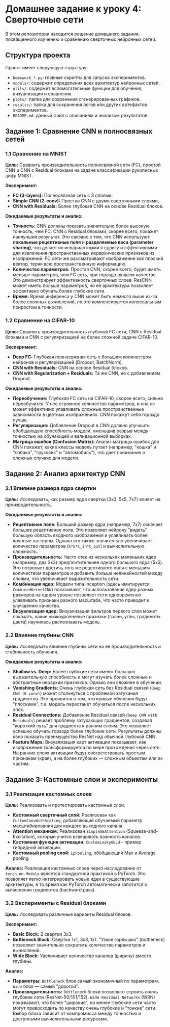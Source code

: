 # Домашнее задание к уроку 4: Сверточные сети

В этом репозитории находится решение домашнего задания, посвященного изучению и сравнению сверточных нейронных сетей.

## Структура проекта

Проект имеет следующую структуру:
- `homework_*.py`: главные скрипты для запуска экспериментов.
- `models/`: содержит определения всех архитектур нейронных сетей.
- `utils/`: содержит вспомогательные функции для обучения, визуализации и сравнения.
- `plots/`: папка для сохранения сгенерированных графиков.
- `results/`: папка для сохранения логов или других артефактов экспериментов.
- `README.md`: данный файл с описанием и анализом результатов.

## Задание 1: Сравнение CNN и полносвязных сетей

### 1.1 Сравнение на MNIST

**Цель:** Сравнить производительность полносвязной сети (FC), простой CNN и CNN с Residual блоками на задаче классификации рукописных цифр MNIST.

**Эксперимент:**
- **FC (3-layers):** Полносвязная сеть с 3 слоями.
- **Simple CNN (2-conv):** Простая CNN с двумя сверточными слоями.
- **CNN with Residuals:** Более глубокая CNN на основе Residual блоков.

**Ожидаемые результаты и анализ:**
- **Точность:** CNN должны показать значительно более высокую точность, чем FC. CNN с Residual блоками, скорее всего, покажет наилучший результат. Это связано с тем, что CNN используют **локальные рецептивные поля** и **разделяемые веса (parameter sharing)**, что делает их инвариантными к сдвигу и эффективными для извлечения пространственных иерархических признаков из изображений. FC сети же рассматривают изображение как плоский вектор, теряя всю пространственную информацию.
- **Количество параметров:** Простая CNN, скорее всего, будет иметь меньше параметров, чем FC сеть, при гораздо лучшем качестве. Это демонстрирует эффективность сверточных слоев. ResCNN может иметь больше параметров, но ее архитектура позволяет эффективно обучать более глубокие сети.
- **Время:** Время инференса у CNN может быть немного выше из-за более сложных вычислений, но это компенсируется колоссальным приростом в точности.

### 1.2 Сравнение на CIFAR-10

**Цель:** Сравнить производительность глубокой FC сети, CNN с Residual блоками и CNN с регуляризацией на более сложной задаче CIFAR-10.

**Эксперимент:**
- **Deep FC:** Глубокая полносвязная сеть с большим количеством нейронов и регуляризацией (Dropout, BatchNorm).
- **CNN with Residuals:** CNN на основе Residual блоков.
- **CNN with Regularization + Residuals:** Та же CNN, но с добавлением Dropout.

**Ожидаемые результаты и анализ:**
- **Переобучение:** Глубокая FC сеть на CIFAR-10, скорее всего, сильно переобучится. У нее огромное количество параметров, и она не может эффективно улавливать сложные пространственные зависимости в цветных изображениях. CNN покажут себя гораздо лучше.
- **Регуляризация:** Добавление Dropout в CNN должно улучшить обобщающую способность модели, уменьшив разрыв между точностью на обучающей и валидационной выборках.
- **Матрица ошибок (Confusion Matrix):** Анализ матрицы ошибок для CNN покажет, какие классы модель путает (например, "кошка" и "собака", "грузовик" и "автомобиль"), что дает понимание о сложных случаях для модели.

## Задание 2: Анализ архитектур CNN

### 2.1 Влияние размера ядра свертки

**Цель:** Исследовать, как размер ядра свертки (3x3, 5x5, 7x7) влияет на производительность.

**Ожидаемые результаты и анализ:**
- **Рецептивное поле:** Больший размер ядра (например, 7x7) означает большее рецептивное поле. Это позволяет нейрону "видеть" большую область входного изображения и улавливать более крупные паттерны. Однако это также значительно увеличивает количество параметров (`k*k*C_in*C_out`) и вычислительную сложность.
- **Производительность:** Часто стек из нескольких маленьких ядер (например, два 3x3) предпочтительнее одного большого ядра (5x5). Это позволяет достичь того же рецептивного поля с меньшим количеством параметров и добавить больше нелинейностей между слоями, что увеличивает выразительность сети.
- **Комбинация ядер:** Модели типа Inception (здесь имитируется `CombinedKernelCNN`) показывают, что использование ядер разных размеров на одном уровне позволяет сети одновременно улавливать признаки разного масштаба, что часто приводит к улучшению качества.
- **Визуализация ядер:** Визуализация фильтров первого слоя может показать, какие низкоуровневые признаки (грани, углы, градиенты цвета) научилась распознавать модель.

### 2.2 Влияние глубины CNN

**Цель:** Исследовать влияние глубины сети на ее производительность и стабильность обучения.

**Ожидаемые результаты и анализ:**
- **Shallow vs. Deep:** Более глубокие сети имеют большую выразительную способность и могут изучать более сложные и абстрактные иерархии признаков. Однако они сложнее в обучении.
- **Vanishing Gradients:** Очень глубокая сеть без Residual связей (`Deep CNN (6 conv)`) может столкнуться с проблемой затухания градиентов. Это проявится в том, что кривые обучения будут "плоскими", т.е. модель перестанет обучаться после нескольких эпох.
- **Residual Connections:** Добавление Residual связей (`Deep CNN with Residuals`) решает проблему затухающих градиентов, создавая "короткий путь" для градиента к ранним слоям. Это позволяет успешно обучать гораздо более глубокие сети. Результаты должны явно показать преимущество ResNet над обычной глубокой CNN.
- **Feature Maps:** Визуализация карт активации показывает, как изображение трансформируется по мере прохождения через сеть. На ранних слоях активации будут соответствовать простым признакам (края), а на более глубоких — сложным объектам или их частям.

## Задание 3: Кастомные слои и эксперименты

### 3.1 Реализация кастомных слоев

**Цель:** Реализовать и протестировать кастомные слои.
- **Кастомный сверточный слой:** Реализован как `CustomConvWithScaling`, добавляющий обучаемый параметр масштабирования для каждого выходного канала.
- **Attention механизм:** Реализован `SimpleSEAttention` (Squeeze-and-Excitation), который учится взвешивать важность каналов.
- **Кастомная функция активации:** `CustomLeakyGELU` - пример гибридной активации.
- **Кастомный pooling слой:** `LpPooling`, обобщающий Max и Average pooling.

**Анализ:**
Реализация кастомных слоев через наследование от `torch.nn.Module` является стандартной практикой в PyTorch. Это позволяет легко интегрировать новые идеи в существующие архитектуры, в то время как PyTorch автоматически заботится о вычислении градиентов (backward pass).

### 3.2 Эксперименты с Residual блоками

**Цель:** Исследовать различные варианты Residual блоков.

**Эксперимент:**
- **Basic Block:** 2 свертки 3x3.
- **Bottleneck Block:** Свертки 1x1, 3x3, 1x1. "Узкое горлышко" (bottleneck) позволяет значительно сократить количество параметров и вычислений.
- **Wide Block:** Увеличивает количество каналов (ширину) вместо глубины.

**Анализ:**
- **Параметры:** `Bottleneck` блок самый экономичный по параметрам. `Wide` блок — самый "дорогой".
- **Производительность:** `Bottleneck` блоки позволяют строить очень глубокие сети (ResNet-50/101/152). `Wide Residual Networks` (WRN) показывают, что более "широкие", но менее глубокие сети часто могут превосходить по качеству очень глубокие и "тонкие" сети. Выбор блока зависит от компромисса между точностью и доступными вычислительными ресурсами.